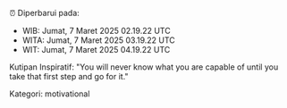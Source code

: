 ⏰ Diperbarui pada:
- WIB: Jumat, 7 Maret 2025 02.19.22 UTC
- WITA: Jumat, 7 Maret 2025 03.19.22 UTC
- WIT: Jumat, 7 Maret 2025 04.19.22 UTC

Kutipan Inspiratif:
"You will never know what you are capable of until you take that first step and go for it."


Kategori: motivational

